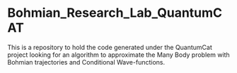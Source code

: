 # Bohmian_Research_Lab_QuantumCAT
This is a repository to hold the code generated under the QuantumCat project looking for an algorithm to approximate the Many Body problem with Bohmian trajectories and Conditional Wave-functions.
